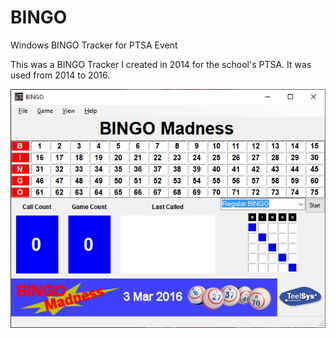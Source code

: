 # BINGO
Windows BINGO Tracker for PTSA Event

This was a BINGO Tracker I created in 2014 for the school's PTSA. It was used from 2014 to 2016.

![](ScreenShot01.png)